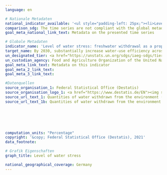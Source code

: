 ```yaml
---
language: en    

# Nationale Metadaten    
national_indicator_available: '<ul style="padding-left: 25px;"><li>Level of water stress: share of withdrawal in renewable water resources</li> <li> Level of water stress: share of withdrawal in renewable water resources, excluding cooling water</li></ul>'    
comparison_sdg: The time series are not compliant with the global metadata, but provide additional information.    
goal_meta_national_link_text: Metadata on the presented time series    

# Globale Metadaten    
indicator_name: 'Level of water stress: freshwater withdrawal as a proportion of available freshwater resources'    
target_name: By 2030, substantially increase water-use efficiency across all sectors and ensure sustainable withdrawals and supply of freshwater to address water scarcity and substantially reduce the number of people suffering from water scarcity    
un_designated_tier: <a href="https://unstats.un.org/sdgs/iaeg-sdgs/tier-classification/" title="Click here for more information on the UN tier classification."  target="_blank">Tier I</a>    
un_custodian_agency: Food and Agriculture Organization of the United Nations (FAO)    
goal_meta_link_text: Metadata on this indicator    
goal_meta_2_link_text:     
goal_meta_3_link_text:     

#Datenquellen
source_organisation_1: Federal Statistical Office (Destatis)
source_organisation_logo_1: <a href="https://www.destatis.de/EN"><img src="https://g205sdgs.github.io/sdg-indicators/public/OrgImgEn/destatis.png" alt="Logo destatis" style="height:60px; width:148px" /></a>
source_url_text_1: Quantities of water withdrawn from the environment (only available in German)
source_url_text_1b: Quantities of water withdrawn from the environment and used for cooling





    
computation_units: "Percentage"    
copyright: '&copy; Federal Statistical Office (Destatis), 2021'    
data_footnote:     

# Grafik Eigenschaften    
graph_title: Level of water stress    

national_geographical_coverage: Germany    
---
```


<span></span>